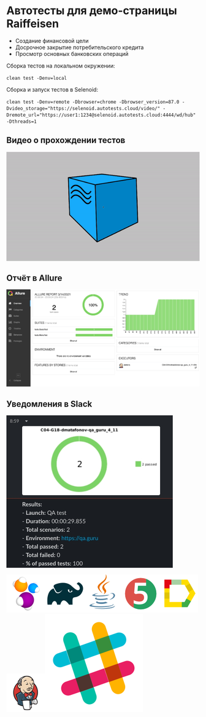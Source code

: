 
# Автотесты для демо-страницы Raiffeisen
- Создание финансовой цели
- Досрочное закрытие потребительского кредита
- Просмотр основных банковских операций

Сборка тестов на локальном окружении:

`clean test -Denv=local`

Сборка и запуск тестов в Selenoid:

`clean test -Denv=remote -Dbrowser=chrome -Dbrowser_version=87.0 -Dvideo_storage="https://selenoid.autotests.cloud/video/" -Dremote_url="https://user1:1234@selenoid.autotests.cloud:4444/wd/hub" -Dthreads=1`

## Видео о прохождении тестов
![Video](src/test/resources/video/video.gif)

## Отчёт в Allure
![Allure](src/test/resources/img/allure.jpg)

## Уведомления в Slack
![Slack](src/test/resources/img/Slack_notification.jpg)


![Selenide](src/test/resources/img/Selenide.png)![Gradle](src/test/resources/img/gradle.png)![Java](src/test/resources/img/java.png)![JUnit5](src/test/resources/img/jUnit5.png)![Allure_Report](src/test/resources/img/allure_Report.png)![Jenkins](src/test/resources/img/jenkins.png)![Slack](src/test/resources/img/slack.png)